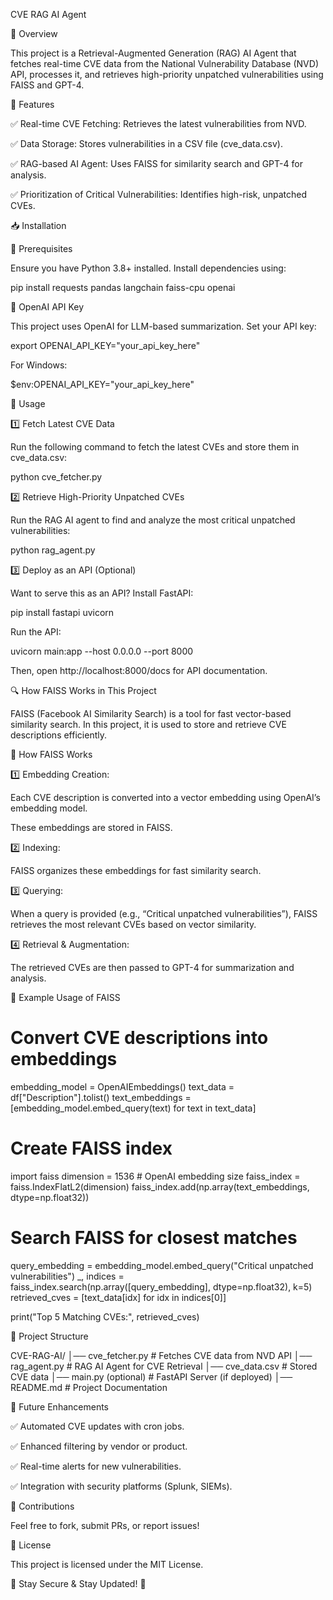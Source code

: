 CVE RAG AI Agent


📌 Overview

This project is a Retrieval-Augmented Generation (RAG) AI Agent that fetches real-time CVE data from the National Vulnerability Database (NVD) API, processes it, and retrieves high-priority unpatched vulnerabilities using FAISS and GPT-4.

🚀 Features

✅ Real-time CVE Fetching: Retrieves the latest vulnerabilities from NVD.

✅ Data Storage: Stores vulnerabilities in a CSV file (cve_data.csv).

✅ RAG-based AI Agent: Uses FAISS for similarity search and GPT-4 for analysis.

✅ Prioritization of Critical Vulnerabilities: Identifies high-risk, unpatched CVEs.

📥 Installation

🔹 Prerequisites

Ensure you have Python 3.8+ installed. Install dependencies using:

pip install requests pandas langchain faiss-cpu openai

🔹 OpenAI API Key

This project uses OpenAI for LLM-based summarization. Set your API key:

export OPENAI_API_KEY="your_api_key_here"

For Windows:

$env:OPENAI_API_KEY="your_api_key_here"

📌 Usage

1️⃣ Fetch Latest CVE Data

Run the following command to fetch the latest CVEs and store them in cve_data.csv:

python cve_fetcher.py

2️⃣ Retrieve High-Priority Unpatched CVEs

Run the RAG AI agent to find and analyze the most critical unpatched vulnerabilities:

python rag_agent.py

3️⃣ Deploy as an API (Optional)

Want to serve this as an API? Install FastAPI:

pip install fastapi uvicorn

Run the API:

uvicorn main:app --host 0.0.0.0 --port 8000

Then, open http://localhost:8000/docs for API documentation.

🔍 How FAISS Works in This Project

FAISS (Facebook AI Similarity Search) is a tool for fast vector-based similarity search. In this project, it is used to store and retrieve CVE descriptions efficiently.

📌 How FAISS Works

1️⃣ Embedding Creation:

Each CVE description is converted into a vector embedding using OpenAI’s embedding model.

These embeddings are stored in FAISS.

2️⃣ Indexing:

FAISS organizes these embeddings for fast similarity search.

3️⃣ Querying:

When a query is provided (e.g., “Critical unpatched vulnerabilities”), FAISS retrieves the most relevant CVEs based on vector similarity.

4️⃣ Retrieval & Augmentation:

The retrieved CVEs are then passed to GPT-4 for summarization and analysis.

📌 Example Usage of FAISS

# Convert CVE descriptions into embeddings
embedding_model = OpenAIEmbeddings()
text_data = df["Description"].tolist()
text_embeddings = [embedding_model.embed_query(text) for text in text_data]

# Create FAISS index
import faiss
dimension = 1536  # OpenAI embedding size
faiss_index = faiss.IndexFlatL2(dimension)
faiss_index.add(np.array(text_embeddings, dtype=np.float32))

# Search FAISS for closest matches
query_embedding = embedding_model.embed_query("Critical unpatched vulnerabilities")
_, indices = faiss_index.search(np.array([query_embedding], dtype=np.float32), k=5)
retrieved_cves = [text_data[idx] for idx in indices[0]]

print("Top 5 Matching CVEs:", retrieved_cves)

📂 Project Structure

CVE-RAG-AI/
│── cve_fetcher.py      # Fetches CVE data from NVD API
│── rag_agent.py        # RAG AI Agent for CVE Retrieval
│── cve_data.csv        # Stored CVE data
│── main.py (optional)  # FastAPI Server (if deployed)
│── README.md           # Project Documentation

🔮 Future Enhancements

✅ Automated CVE updates with cron jobs.

✅ Enhanced filtering by vendor or product.

✅ Real-time alerts for new vulnerabilities.

✅ Integration with security platforms (Splunk, SIEMs).

🤝 Contributions

Feel free to fork, submit PRs, or report issues!

📜 License

This project is licensed under the MIT License.

🚀 Stay Secure & Stay Updated! 🔐

